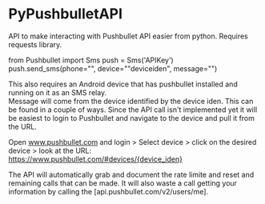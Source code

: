 # PyPushbulletAPI
API to make interacting with Pushbullet API easier from python.
Requires requests library.

from Pushbullet import Sms
push = Sms('APIKey')
push.send_sms(phone="", device=""deviceiden", message="")

This also requires an Android device that has pushbullet installed and running on it as an SMS relay.  
Message will come from the device identified by the device iden.  This can be found in a couple of ways.
Since the API call isn't implemented yet it will be easiest to login to Pushbullet and navigate to the device and pull it from the URL.

Open www.pushbullet.com and login > Select device > click on the desired device > look at the URL:      https://www.pushbullet.com/#devices/{device_iden}

The API will automatically grab and document the rate limite and reset and remaining calls that can be made.
It will also waste a call getting your information by calling the [api.pushbullet.com/v2/users/me].
